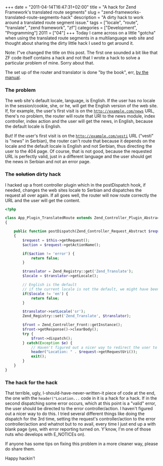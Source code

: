 +++
date = "2011-04-14T16:47:31+02:00"
title = "A hack for Zend Framework's translated route segments"
slug = "zend-frameworks-translated-route-segments-hack"
description = "A dirty hack to work around a translated route segment issue."
tags = ["locale", "route", "translate", "zend framework", "zf"]
categories = ["Development", "Programming"]
2011 = ["04"]
+++
Today I came across on a little "gotcha" when using the translated route segments in a multilanguage web site and thought about sharing the dirty little hack I used to get around it.

Note: I"ve changed the title on this post. The first one sounded a bit like that ZF code itself contains a hack and not that I wrote a hack to solve a particular problem of mine. Sorry about that.

The set up of the router and translator is done "by the book", err, <a href="http://framework.zend.com/manual/en/zend.controller.router.html#zend.controller.router.routes.standard.translated-segments">by the manual</a>.

<h3>The problem</h3>

The web site's default locale, language, is English. If the user has no locale in the session/cookie, she, or he, will get the English version of the web site. If, for example, the user's first visit is on the <code>http://example.com/news</code> URL, there's no problem, the router will route that URI to the news module, index controller, index action and the user will get the news, in English, because the default locale is English. 

But! If the user's first visit is on the <code>http://example.com/vesti</code> URL ("vesti" is "news" in Serbian), the router can't route that because it depends on the locale and the default locale is English and not Serbian, thus directing the user to the 404 page. Of course, that is not good, because the requested URL is perfectly valid, just in a different language and the user should get the news in Serbian and not an error page.

<h3>The <del datetime="2011-04-14T16:00:06+00:00">solution</del> dirty hack</h3>

I hacked up a front controller plugin which in the postDispatch hook, if needed, changes the web sites locale to Serbian and dispatches the request all over again. If all goes well, the router will now route correctly the URL and the user will get the content.

``` php
<?php

class App_Plugin_TranslatedRoute extends Zend_Controller_Plugin_Abstract
{

    public function postDispatch(Zend_Controller_Request_Abstract $request)
    {
        $request = $this->getRequest();
        $action = $request->getActionName();

        if($action != 'error') {
            return false;
        }

        $translator = Zend_Registry::get('Zend_Translate');
        $locale = $translator->getLocale();

        // English is the default
        // if the current locale is not the default, we might have been here earlier...
        if($locale != 'en') {
            return false;
        }

        $translator->setLocale('sr');
        Zend_Registry::set('Zend_Translate', $translator);

        $front = Zend_Controller_Front::getInstance();
        $front->getResponse()->clearBody();
        try {
            $front->dispatch();
        } catch(Exception $e) {
            // Haven't figured out a nicer way to redirect the user to the error controller
            header("Location: " . $request->getRequestUri());
            exit();
        }
    }
}
```

<h3>The hack for the hack</h3>

That terrible, ugly, I-should-have-never-written-it piece of code at the end, the one with the <code>header("Location...</code> code in it is a hack for a hack. If in the second dispatching some error occurs, which at this point is a "valid" error, the user should be directed to the error controller/action. I haven't figured out a nicer way to do this. I tried several different things like doing the dispatch for the 3rd time, setting the request's controller/action to the error controller/action and whatnot but to no avail, every time I just end up a with blank page (yes, with error reporting turned on. Y'know, I'm one of those nuts who develops with E_NOTICEs on).

If anyone has some tips on fixing this problem in a more cleaner way, please do share them.

Happy hackin'!
